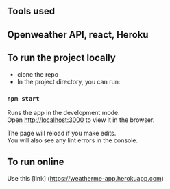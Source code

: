 
## Tools used 
## Openweather API, react, Heroku

## To run the project locally
- clone the repo
- In the project directory, you can run:
### `npm start`

Runs the app in the development mode.<br>
Open [http://localhost:3000](http://localhost:3000) to view it in the browser.

The page will reload if you make edits.<br>
You will also see any lint errors in the console.

## To run online
Use this [link] (https://weatherme-app.herokuapp.com)



